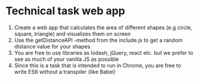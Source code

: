 # Technical task web app

1. Create a web app that calculates the area of different shapes (e.g circle, square, triangle) and visualizes them on screen
2. Use the getDistanceAPI -method from the include.js to get a random distance value for your shapes. 
3. You are free to use libraries as lodash, jQuery, react etc. but we prefer to see as much of your vanilla JS as possible
4. Since this is a task that is intended to run in Chrome, you are free to write ES6 without a transpiler (like Babel) 
